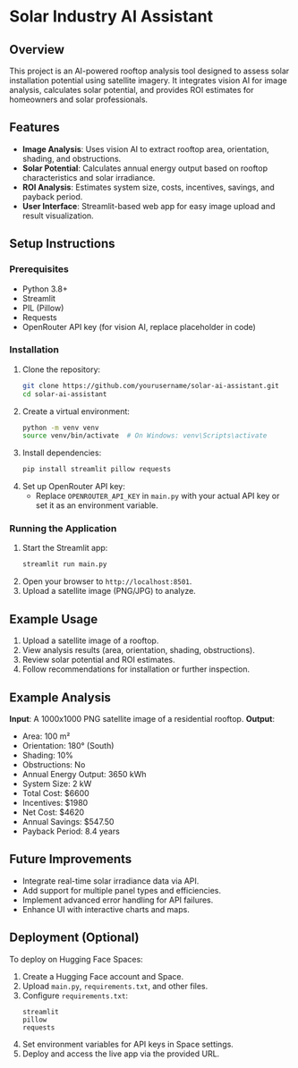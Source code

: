 # Solar Industry AI Assistant

## Overview
This project is an AI-powered rooftop analysis tool designed to assess solar installation potential using satellite imagery. It integrates vision AI for image analysis, calculates solar potential, and provides ROI estimates for homeowners and solar professionals.

## Features
- **Image Analysis**: Uses vision AI to extract rooftop area, orientation, shading, and obstructions.
- **Solar Potential**: Calculates annual energy output based on rooftop characteristics and solar irradiance.
- **ROI Analysis**: Estimates system size, costs, incentives, savings, and payback period.
- **User Interface**: Streamlit-based web app for easy image upload and result visualization.

## Setup Instructions
### Prerequisites
- Python 3.8+
- Streamlit
- PIL (Pillow)
- Requests
- OpenRouter API key (for vision AI, replace placeholder in code)

### Installation
1. Clone the repository:
   ```bash
   git clone https://github.com/yourusername/solar-ai-assistant.git
   cd solar-ai-assistant
   ```
2. Create a virtual environment:
   ```bash
   python -m venv venv
   source venv/bin/activate  # On Windows: venv\Scripts\activate
   ```
3. Install dependencies:
   ```bash
   pip install streamlit pillow requests
   ```
4. Set up OpenRouter API key:
   - Replace `OPENROUTER_API_KEY` in `main.py` with your actual API key or set it as an environment variable.

### Running the Application
1. Start the Streamlit app:
   ```bash
   streamlit run main.py
   ```
2. Open your browser to `http://localhost:8501`.
3. Upload a satellite image (PNG/JPG) to analyze.

## Example Usage
1. Upload a satellite image of a rooftop.
2. View analysis results (area, orientation, shading, obstructions).
3. Review solar potential and ROI estimates.
4. Follow recommendations for installation or further inspection.

## Example Analysis
**Input**: A 1000x1000 PNG satellite image of a residential rooftop.
**Output**:
- Area: 100 m²
- Orientation: 180° (South)
- Shading: 10%
- Obstructions: No
- Annual Energy Output: 3650 kWh
- System Size: 2 kW
- Total Cost: $6600
- Incentives: $1980
- Net Cost: $4620
- Annual Savings: $547.50
- Payback Period: 8.4 years

## Future Improvements
- Integrate real-time solar irradiance data via API.
- Add support for multiple panel types and efficiencies.
- Implement advanced error handling for API failures.
- Enhance UI with interactive charts and maps.

## Deployment (Optional)
To deploy on Hugging Face Spaces:
1. Create a Hugging Face account and Space.
2. Upload `main.py`, `requirements.txt`, and other files.
3. Configure `requirements.txt`:
   ```text
   streamlit
   pillow
   requests
   ```
4. Set environment variables for API keys in Space settings.
5. Deploy and access the live app via the provided URL.